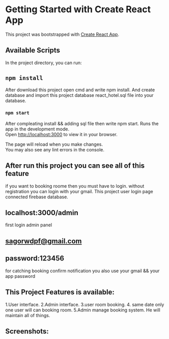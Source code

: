 # Getting Started with Create React App

This project was bootstrapped with [Create React App](https://github.com/facebook/create-react-app).

## Available Scripts

In the project directory, you can run:
## `npm install`
After download this project open cmd and write npm install.
And create database and import this project database react_hotel.sql file into your database.

### `npm start`
After compleating install && adding sql file  then write npm start.
Runs the app in the development mode.\
Open [http://localhost:3000](http://localhost:3000) to view it in your browser.

The page will reload when you make changes.\
You may also see any lint errors in the console.

## After run this project you can see all of this feature
 if you want to booking roome then you must have to  login. without registration you can login with your gmail. This project user login page connected firebase database.

 ## localhost:3000/admin 
 first login admin panel 
 ## sagorwdpf@gmail.com
 ## password:123456
 for catching  booking confirm notification you also use 
 your gmail && your app password 
 
## This Project Features is available:
1.User interface.
2.Admin interface.
3.user room booking.
4. same date only one user will can booking room.
5.Admin manage booking system. He will maintain all of things.
## Screenshots:







